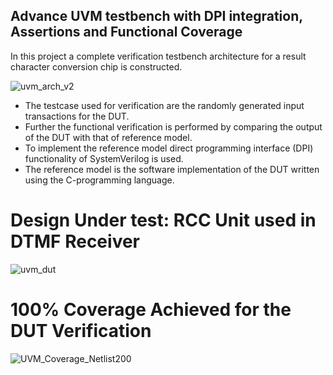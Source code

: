 ## Advance UVM testbench with DPI integration, Assertions and Functional Coverage

In this project a complete verification testbench architecture for a result character conversion chip is constructed.


![uvm_arch_v2](https://user-images.githubusercontent.com/13079690/69000332-b9e58000-089b-11ea-8f1e-323dc407b2ca.png)

- The testcase used for verification are the randomly generated input transactions for the DUT.
- Further the functional verification is performed by comparing the output of the DUT with that of reference model.
- To implement the reference model direct programming interface (DPI) functionality of SystemVerilog is used.
- The reference model is the software implementation of the DUT written using the C-programming language. 

# Design Under test: RCC Unit used in DTMF Receiver

![uvm_dut](https://user-images.githubusercontent.com/13079690/69000445-bd7a0680-089d-11ea-8793-ee925c54bf82.png)

# 100% Coverage Achieved for the DUT Verification

![UVM_Coverage_Netlist200](https://user-images.githubusercontent.com/13079690/69000386-d8984680-089c-11ea-9df2-3c81cf5377c3.png)
